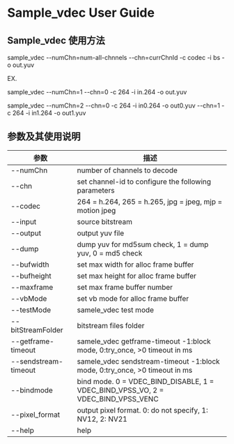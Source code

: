 # Sample_vdec User Guide

## Sample_vdec 使用方法
sample_vdec --numChn=num-all-chnnels --chn=currChnId -c codec -i bs -o out.yuv

EX.

sample_vdec --numChn=1 --chn=0 -c 264 -i in.264 -o out.yuv

sample_vdec --numChn=2 --chn=0 -c 264 -i in0.264 -o out0.yuv --chn=1 -c 264 -i in1.264 -o out1.yuv

## 参数及其使用说明

|参数|描述|
|-----------------------|--------------------------------------------------------------------------------|
|--numChn               |number of channels to decode                                                    |
|--chn                  |set channel-id to configure the following parameters                            |
|--codec                |264 = h.264, 265 = h.265, jpg = jpeg, mjp = motion jpeg                         |
|--input                |source bitstream                                                                |
|--output               |output yuv file                                                                 |
|--dump                 |dump yuv for md5sum check, 1 = dump yuv, 0 = md5 check                          |
|--bufwidth             |set max width for alloc frame buffer                                            |
|--bufheight            |set max height for alloc frame buffer                                           |
|--maxframe             |set max frame buffer number                                                     |
|--vbMode               |set vb mode for alloc frame buffer                                              |
|--testMode             |samele_vdec test mode                                                           |
|--bitStreamFolder      |bitstream files folder                                                          |
|--getframe-timeout     |samele_vdec getframe-timeout   -1:block mode, 0:try_once, >0 timeout in ms      |
|--sendstream-timeout   |samele_vdec sendstream-timeout   -1:block mode, 0:try_once, >0 timeout in ms    |
|--bindmode             |bind mode. 0 = VDEC_BIND_DISABLE, 1 = VDEC_BIND_VPSS_VO, 2 = VDEC_BIND_VPSS_VENC|
|--pixel_format         |output pixel format. 0: do not specify, 1: NV12, 2: NV21                        |
|--help                 |help                                                                            |
